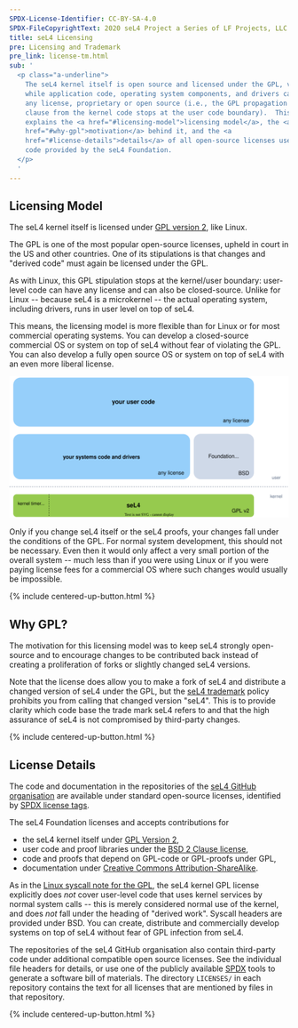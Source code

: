 ```yaml
---
SPDX-License-Identifier: CC-BY-SA-4.0
SPDX-FileCopyrightText: 2020 seL4 Project a Series of LF Projects, LLC.
title: seL4 Licensing
pre: Licensing and Trademark
pre_link: license-tm.html
sub: '
  <p class="a-underline">
    The seL4 kernel itself is open source and licensed under the GPL, version 2,
    while application code, operating system components, and drivers can have
    any license, proprietary or open source (i.e., the GPL propagation
    clause from the kernel code stops at the user code boundary).  This page
    explains the <a href="#licensing-model">licensing model</a>, the <a
    href="#why-gpl">motivation</a> behind it, and the <a
    href="#license-details">details</a> of all open-source licenses used for
    code provided by the seL4 Foundation.
  </p>
  '
---
```


## Licensing Model

The seL4 kernel itself is licensed under [GPL version 2][GPL-2.0-only], like
Linux.

The GPL is one of the most popular open-source licenses, upheld in court in the
US and other countries. One of its stipulations is that changes and "derived
code" must again be licensed under the GPL.

As with Linux, this GPL stipulation stops at the kernel/user boundary:
user-level code can have any license and can also be closed-source. Unlike for
Linux -- because seL4 is a microkernel -- the actual operating system, including
drivers, runs in user level on top of seL4.

This means, the licensing model is more flexible than for Linux or for most
commercial operating systems. You can develop a closed-source commercial OS or
system on top of seL4 without fear of violating the GPL. You can also develop a
fully open source OS or system on top of seL4 with an even more liberal license.

<img src="/images/licensing.drawio.svg" class="w-full px-2"
     alt="Diagram with seL4 (GPL) at the bottom,
          system code and drivers (any license) +
          optional foundation frameworks (BSD) in the middle, and
          user-code (any license) at the top.)">

Only if you change seL4 itself or the seL4 proofs, your changes fall under the
conditions of the GPL. For normal system development, this should not be
necessary. Even then it would only affect a very small
portion of the overall system -- much less than if you were using Linux or if
you were paying license fees for a commercial OS where such changes would
usually be impossible.

<!-- FIXME: why arrow now aligned with line?? -->
{% include centered-up-button.html %}

## Why GPL?

The motivation for this licensing model was to keep seL4 strongly open-source
and to encourage changes to be contributed back instead of creating a
proliferation of forks or slightly changed seL4 versions.

Note that the license does allow you to make a fork of seL4 and distribute a
changed version of seL4 under the GPL, but the [seL4 trademark] policy prohibits
you from calling that changed version "seL4". This is to provide clarity which
code base the trade mark seL4 refers to and that the high assurance of seL4 is
not compromised by third-party changes.


<!-- FIXME: why arrow now aligned with line?? -->
{% include centered-up-button.html %}

## License Details

The code and documentation in the repositories of the [seL4 GitHub
organisation][seL4-org] are available under standard open-source licenses,
identified by [SPDX license tags][SPDX].

The seL4 Foundation licenses and accepts contributions for

- the seL4 kernel itself under [GPL Version 2][GPL-2.0-only],
- user code and proof libraries under the [BSD 2 Clause license][BSD-2-Clause],
- code and proofs that depend on GPL-code or GPL-proofs under GPL,
- documentation under [Creative Commons Attribution-ShareAlike][CC-BY-SA-4.0].

As in the [Linux syscall note for the GPL][GPL-note], the seL4 kernel GPL
license explicitly does *not* cover user-level code that uses kernel services by
normal system calls -- this is merely considered normal use of the kernel, and
does *not* fall under the heading of "derived work". Syscall headers are
provided under BSD. You can create, distribute and commercially develop systems
on top of seL4 without fear of GPL infection from seL4.

The repositories of the seL4 GitHub organisation also contain third-party code
under additional compatible open source licenses. See the individual file
headers for details, or use one of the publicly available [SPDX] tools to
generate a software bill of materials. The directory `LICENSES/` in each
repository contains the text for all licenses that are mentioned by files in
that repository.


[seL4-org]: https://github.com/seL4/
[GPL-2.0-only]: https://spdx.org/licenses/GPL-2.0-only.html
[BSD-2-Clause]: https://spdx.org/licenses/BSD-2-Clause.html
[CC-BY-SA-4.0]: https://spdx.org/licenses/CC-BY-SA-4.0.html
[SPDX]: https://spdx.org
[GPL-note]: https://spdx.org/licenses/Linux-syscall-note.html
[seL4 trademark]: ./index.html


<!-- FIXME: why arrow now aligned with line?? -->
{% include centered-up-button.html %}
